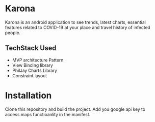 # Karona

Karona is an android application to see trends, latest charts, essential features related to COVID-19 at your place and travel history of infected people.

## TechStack Used
- MVP architecture Pattern
- View Binding library
- PhilJay Charts Library
- Constraint layout

# Installation

Clone this repository and build the project. Add you google api key to access maps functioanlity in the manifest.

